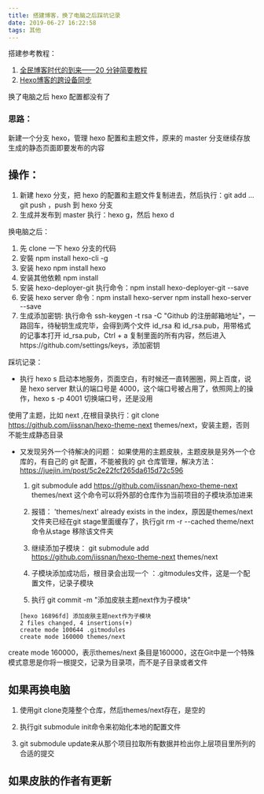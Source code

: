 ```yaml
---
title: 搭建博客，换了电脑之后踩坑记录
date: 2019-06-27 16:22:58
tags: 其他
---
```


搭建参考教程：

1. [全民博客时代的到来——20 分钟简要教程](https://www.jianshu.com/p/e99ed60390a8)
2. [Hexo博客的跨设备同步](https://www.jianshu.com/p/6fb0b287f950)


换了电脑之后 hexo 配置都没有了

### 思路：

新建一个分支 hexo，管理 hexo 配置和主题文件，原来的 master 分支继续存放生成的静态页面即要发布的内容

## 操作：

1. 新建 hexo 分支，把 hexo 的配置和主题文件复制进去，然后执行：git add ... git push ，push 到 hexo 分支
2. 生成并发布到 master 执行：hexo g，然后 hexo d

换电脑之后：

1. 先 clone 一下 hexo 分支的代码
2. 安裝 npm install hexo-cli -g
3. 安装 hexo npm install hexo
4. 安装其他依赖 npm install
5. 安装 hexo-deployer-git 执行命令：npm install hexo-deployer-git --save
6. 安装 hexo server 命令：npm install hexo-server
   npm install hexo-server --save
7. 生成添加密钥: 执行命令 ssh-keygen -t rsa -C "Github 的注册邮箱地址"，一路回车，待秘钥生成完毕，会得到两个文件 id_rsa 和 id_rsa.pub，用带格式的记事本打开 id_rsa.pub，Ctrl + a 复制里面的所有内容，然后进入https://github.com/settings/keys，添加密钥

踩坑记录：

- 执行 hexo s 启动本地服务，页面空白，有时候还一直转圈圈，网上百度，说是 hexo server 默认的端口号是 4000，这个端口号被占用了，依照网上的操作，hexo s -p 4001 切换端口号，还是没用

使用了主题，比如 next ,在根目录执行：git clone https://github.com/iissnan/hexo-theme-next themes/next，安装主题，否则不能生成静态目录

- 又发现另外一个待解决的问题： 如果使用的主题皮肤，主题皮肤是另外一个仓库的，有自己的 git 配置，不能被我的 git 仓库管理，解决方法：https://juejin.im/post/5c2e22fcf265da615d72c596



  1. git submodule add https://github.com/iissnan/hexo-theme-next themes/next
  这个命令可以将外部的仓库作为当前项目的子模块添加进来

  2. 报错： 'themes/next' already exists in the index，原因是themes/next文件夹已经在git stage里面缓存了，执行git rm -r --cached theme/next命令从stage 移除该文件夹

  3. 继续添加子模块：  git submodule add https://github.com/iissnan/hexo-theme-next themes/next

  4. 子模块添加成功后，根目录会出现一个 ：.gitmodules文件，这是一个配置文件，记录子模块

  5. 执行 git commit -m "添加皮肤主题next作为子模块"

  ```
  [hexo 16896fd] 添加皮肤主题next作为子模块
  2 files changed, 4 insertions(+)
  create mode 100644 .gitmodules
  create mode 160000 themes/next
  ```

create mode 160000，表示themes/next 条目是160000，这在Git中是一个特殊模式意思是你将一根提交，记录为目录项，而不是子目录或者文件

## 如果再换电脑

1. 使用git clone克隆整个仓库，然后themes/next存在，是空的

2. 执行git submodule init命令来初始化本地的配置文件

3. git submodule update来从那个项目拉取所有数据并检出你上层项目里所列的合适的提交

## 如果皮肤的作者有更新

